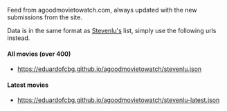Feed from agoodmovietowatch.com, always updated with the new submissions from the site.

Data is in the same format as [Stevenlu's](https://github.com/sjlu/popular-movies) list, simply use the following urls instead.

#### All movies (over 400)

 - https://eduardofcbg.github.io/agoodmovietowatch/stevenlu.json

#### Latest movies

 - https://eduardofcbg.github.io/agoodmovietowatch/stevenlu-latest.json
